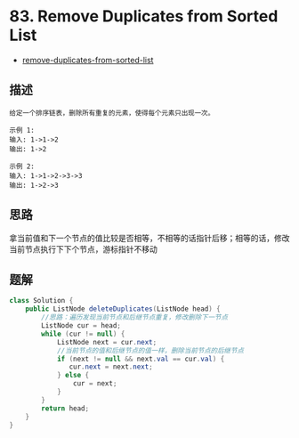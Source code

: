 # 83. Remove Duplicates from Sorted List

- [remove-duplicates-from-sorted-list](https://leetcode-cn.com/problems/remove-duplicates-from-sorted-list/)


## 描述
```
给定一个排序链表，删除所有重复的元素，使得每个元素只出现一次。

示例 1:
输入: 1->1->2
输出: 1->2

示例 2:
输入: 1->1->2->3->3
输出: 1->2->3
```




## 思路
拿当前值和下一个节点的值比较是否相等，不相等的话指针后移；相等的话，修改当前节点执行下下个节点，游标指针不移动


## 题解
```java
class Solution {
    public ListNode deleteDuplicates(ListNode head) {
        //思路：遍历发现当前节点和后继节点重复，修改删除下一节点
        ListNode cur = head;
        while (cur != null) {
            ListNode next = cur.next;
            //当前节点的值和后继节点的值一样，删除当前节点的后继节点
            if (next != null && next.val == cur.val) {
               cur.next = next.next;
            } else {
                cur = next;
            }
        }
        return head;
    }
}

```